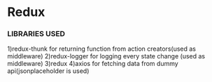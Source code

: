 # Redux
### LIBRARIES USED
1)redux-thunk for returning function from action creators(used as middleware)
2)redux-logger for logging every state change (used as middleware)
3)redux
4)axios for fetching data from dummy api(jsonplaceholder is used)

